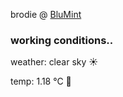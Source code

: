 brodie @ [BluMint](https://www.linkedin.com/company/blumint-io/)

<!--weather_start-->
### working conditions..

weather: clear sky ☀️

temp: 1.18 °C 🧥

<!--weather_end-->
